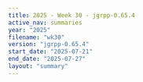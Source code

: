 ```yaml
---
title: 2025 - Week 30 - jgrpp-0.65.4
active_nav: summaries
year: "2025"
filename: "wk30"
version: "jgrpp-0.65.4"
start_date: "2025-07-21"
end_date: "2025-07-27"
layout: "summary"
---
```

